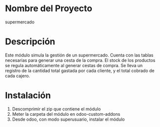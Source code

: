 # Nombre del Proyecto

supermercado

# Descripción

Este módulo simula la gestión de un supermercado.
Cuenta con las tablas necesarias para generar una cesta de la compra.
El stock de los productos se regula automáticamente al generar cestas de compra.
Se lleva un registro de la cantidad total gastada por cada cliente, y el total cobrado de cada cajero.


# Instalación

1. Descomprimir el zip que contiene el módulo
2. Meter la carpeta del módulo en odoo-custom-addons
3. Desde odoo, con modo superusuario, instalar el módulo